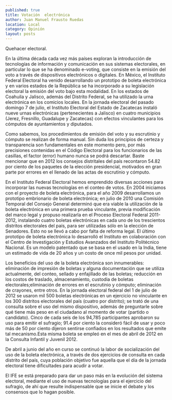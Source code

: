 ```yaml
---
published: true
title: Votación  electrónica
author: Juan Manuel Frausto Ruedas
location: Local
category: Opinión
layout: posts
---
```


Quehacer electoral.

En la última década cada vez más países exploran la introducción de tecnologías de información y comunicación en sus sistemas electorales, en particular lo que se ha denominado e-voting, que consiste en la emisión del voto a través de dispositivos electrónicos o digitales. En México, el Instituto Federal Electoral ha venido desarrollando un prototipo de boleta electrónica y en varios estados de la República se ha incorporado a su legislación electoral la emisión del voto bajo esta modalidad. En los estados de Coahuila y Jalisco, además del Distrito Federal, se ha utilizado la urna electrónica en los comicios locales. En la jornada electoral del pasado domingo 7 de julio, el Instituto Electoral del Estado de Zacatecas instaló nueve urnas electrónicas (pertenecientes a Jalisco) en cuatro municipios (Jerez, Fresnillo, Guadalupe y Zacatecas) con efectos vinculantes para los cómputos de ayuntamientos y diputados.

Como sabemos, los procedimientos de emisión del voto y su escrutinio y cómputo se realizan de forma manual. Sin duda los principios de certeza y transparencia son fundamentales en este momento pero, por más precisiones contenidas en el Código Electoral para los funcionarios de las casillas, el factor (error) humano nunca se podrá descartar. Baste mencionar que en 2012 los consejos distritales del país recontaron 54.82 por ciento de los paquetes de la elección presidencial, motivados en gran parte por errores en el llenado de las actas de escrutinio y cómputo. 

En el Instituto Federal Electoral hemos emprendido diversas acciones para incorporar las nuevas tecnologías en el conteo de votos. En 2004  iniciamos con el proyecto de boleta electrónica, para el año 2009  desarrollamos un prototipo embrionario de boleta electrónica; en julio de 2010 una Comisión Temporal del Consejo General  determinó que era viable la utilización de la boleta electrónica en una primera prueba vinculante, previa modificación del marco legal y propuso realizarla en el Proceso Electoral Federal 2011-2012, instalando cuatro boletas electrónicas en cada uno de los trescientos distritos electorales del país, para ser utilizadas sólo en la elección de Senadores. Esto no se llevó a cabo por falta de reforma legal. El último prototipo de boleta electrónica lo desarrolló el Instituto en colaboración con el Centro de Investigación y Estudios Avanzados del Instituto Politécnico Nacional. Es un modelo patentado que se basa en el usado en la India, tiene un estimado de vida de 20 años y un costo de once mil pesos por unidad.

Los beneficios del uso de la boleta electrónica son innumerables: eliminación de impresión de boletas y alguna documentación que se utiliza actualmente, del conteo, sellado y enfajillado de las boletas; reducción en los costos de traslado, almacenamiento, custodia de boletas electorales;eliminación de errores en el escrutinio y cómputo; eliminación de crayones, entre otros. 
En la jornada electoral federal del 1 de julio de 2012 se usaron mil 500  boletas electrónicas en un ejercicio no vinculante en los 300 distritos electorales del país (cuatro por distrito); se trató de una consulta sobre el uso del mismo dispositivo, además de preguntarle sobre qué tiene más peso en el ciudadano al momento de votar (partido o candidato). Cinco de cada seis de los 94,785 participantes aprobaron su uso para emitir el sufragio; 91.4 por ciento la consideró fácil de usar y poco más de 50 por ciento dijeron sentirse confiados en los resultados que emite tal mecanismo.Esta misma boleta se empleó en el mes de abril de 2012 en la Consulta Infantil y Juvenil 2012.

De abril a junio del año en curso se continuó la labor de socialización del uso de la boleta electrónica, a través de dos ejercicios de consulta en cada distrito del país, cuya  población objetivo fue aquella que el día de la jornada electoral tiene dificultades para acudir a votar.

El IFE se está preparado para dar un paso más en la evolución del sistema electoral, mediante el uso de nuevas tecnologías para el ejercicio del sufragio, de ahí que resulte indispensable que se inicie el debate y los consensos que lo hagan posible. 


